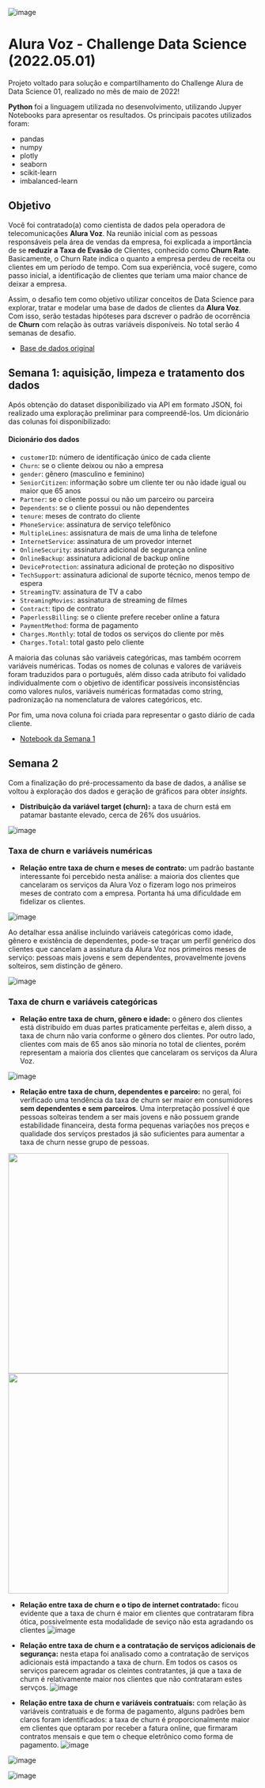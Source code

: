 ![image](https://user-images.githubusercontent.com/40372626/172276528-0debe6ed-8d19-4a76-8ecc-1723d1db894d.png)

# Alura Voz - Challenge Data Science (2022.05.01)

Projeto voltado para solução e compartilhamento do Challenge Alura de Data Science 01, realizado no mẽs de maio de 2022!

**Python** foi a linguagem utilizada no desenvolvimento, utilizando Jupyer Notebooks para apresentar os resultados. Os principais pacotes utilizados foram:
* pandas
* numpy
* plotly
* seaborn
* scikit-learn
* imbalanced-learn

## Objetivo

Você foi contratado(a) como cientista de dados pela operadora de telecomunicações **Alura Voz**. Na reunião inicial com as pessoas responsáveis pela área de vendas da empresa, foi explicada a importância de se **reduzir a Taxa de Evasão** de Clientes, conhecido como **Churn Rate**. Basicamente, o Churn Rate indica o quanto a empresa perdeu de receita ou clientes em um período de tempo. Com sua experiência, você sugere, como passo inicial, a identificação de clientes que teriam uma maior chance de deixar a empresa. 

Assim, o desafio tem como objetivo utilizar conceitos de Data Science para explorar, tratar e modelar uma base de dados de clientes da **Alura Voz**. Com isso, serão testadas hipóteses para dscrever o padrão de ocorrência de **Churn** com relação às outras variáveis disponíveis. No total serão 4 semanas de desafio.

* [Base de dados original
](https://raw.githubusercontent.com/sthemonica/alura-voz/main/Dados/Telco-Customer-Churn.json)

## Semana 1: aquisição, limpeza e tratamento dos dados
Após obtenção do dataset disponibilizado via API em formato JSON, foi realizado uma exploração preliminar para compreendê-los. Um dicionário das colunas foi disponibilizado:

#### Dicionário dos dados
* `customerID`: número de identificação único de cada cliente
* `Churn`: se o cliente deixou ou não a empresa 
* `gender`: gênero (masculino e feminino) 
* `SeniorCitizen`: informação sobre um cliente ter ou não idade igual ou maior que 65 anos 
* `Partner`:  se o cliente possui ou não um parceiro ou parceira
* `Dependents`: se o cliente possui ou não dependentes
* `tenure`:  meses de contrato do cliente
* `PhoneService`: assinatura de serviço telefônico 
* `MultipleLines`: assisnatura de mais de uma linha de telefone 
* `InternetService`: assinatura de um provedor internet 
* `OnlineSecurity`: assinatura adicional de segurança online 
* `OnlineBackup`: assinatura adicional de backup online 
* `DeviceProtection`: assinatura adicional de proteção no dispositivo 
* `TechSupport`: assinatura adicional de suporte técnico, menos tempo de espera
* `StreamingTV`: assinatura de TV a cabo 
* `StreamingMovies`: assinatura de streaming de filmes 
* `Contract`: tipo de contrato
* `PaperlessBilling`: se o cliente prefere receber online a fatura
* `PaymentMethod`: forma de pagamento
* `Charges.Monthly`: total de todos os serviços do cliente por mês
* `Charges.Total`: total gasto pelo cliente

A maioria das colunas são variáveis categóricas, mas também ocorrem variáveis numéricas. Todas os nomes de colunas e valores de variáveis foram traduzidos para o português, além disso cada atributo foi validado individualmente com o objetivo de identificar possíveis inconsistências como valores nulos, variáveis numéricas formatadas como string, padronização na nomenclatura de valores categóricos, etc.

Por fim, uma nova coluna foi criada para representar o gasto diário de cada cliente.

* [Notebook da Semana 1
](https://raw.githubusercontent.com/jackson-simionato/challenge_alura_DS01/main/week_1_challenge_alura_DS_2022_05.ipynb)

## Semana 2
Com a finalização do pré-processamento da base de dados, a análise se voltou à exploração dos dados e geração de gráficos para obter *insights*.


* **Distribuição da variável target (churn):** a taxa de churn está em patamar bastante elevado, cerca de 26% dos usuários.

![image](https://user-images.githubusercontent.com/40372626/174589405-1e0dfe3f-07d6-428c-81c2-2ba6c1b5bde2.png)

### Taxa de churn e variáveis numéricas
* **Relação entre taxa de churn e meses de contrato:** um padrão bastante interessante foi percebido nesta análise: a maioria dos clientes que cancelaram os serviços da Alura Voz o fizeram logo nos primeiros meses de contrato com a empresa. Portanta há uma dificuldade em fidelizar os clientes.

![image](https://user-images.githubusercontent.com/40372626/174906166-d2435a51-5028-4a88-91f5-7f16bca3f583.png)

Ao detalhar essa análise incluindo variáveis categóricas como idade, gênero e existência de dependentes, pode-se traçar um perfil genérico dos clientes que cancelam a assinatura da Alura Voz nos primeiros meses de serviço: pessoas mais jovens e sem dependentes, provavelmente jovens solteiros, sem distinção de gênero.

![image](https://user-images.githubusercontent.com/40372626/174904366-6460e974-134f-4a1e-912f-e04f686825ae.png)

### Taxa de churn e variáveis categóricas

* **Relação entre taxa de churn, gênero e idade:** o gênero dos clientes está distribuído em duas partes praticamente perfeitas e, aleḿ disso, a taxa de churn não varia conforme o gênero dos clientes. Por outro lado, clientes com mais de 65 anos são minoria no total de clientes, porém representam a maioria dos clientes que cancelaram os serviços da Alura Voz.

![image](https://user-images.githubusercontent.com/40372626/174906240-8f8b9733-b74b-4567-85e7-9709bf416b04.png)

* **Relação entre taxa de churn, dependentes e parceiro:** no geral, foi verificado uma tendência da taxa de churn ser maior em consumidores **sem dependentes e sem parceiros**. Uma interpretação possível é que pessoas solteiras tendem a ser mais jovens e não possuem grande estabilidade financeira, desta forma pequenas variações nos preços e qualidade dos serviços prestados já são suficientes para aumentar a taxa de churn nesse grupo de pessoas.

<img src="https://user-images.githubusercontent.com/40372626/174592618-d7bb93d1-dd28-4fdc-b552-899c7e94c2e7.png" width="445"/> <img src="https://user-images.githubusercontent.com/40372626/174593855-bbd692a3-7827-4b07-95e3-57fc7fc0607f.png" width="445"/> 

* **Relação entre taxa de churn e o tipo de internet contratado:** ficou evidente que a taxa de churn é maior em clientes que contrataram fibra ótica, possivelmente esta modalidade de seviço não esta agradando os clientes
![image](https://user-images.githubusercontent.com/40372626/174594805-fa3653ab-9537-447e-85ad-d017d47f604e.png)

* **Relação entre taxa de churn e a contratação de serviços adicionais de segurança:** nesta etapa foi analisado como a contratação de serviços adicionais está impactando a taxa de churn. Em todos os casos os serviços parecem agradar os cleintes contratantes, já que a taxa de churn é relativamente maior nos clientes que não contrataram estes servços.
![image](https://user-images.githubusercontent.com/40372626/174595689-070cc4d1-b2c3-4fd5-b84a-0bfd5417dc0f.png)

* **Relação entre taxa de churn e variáveis contratuais:** com relação às variáveis contratuais e de forma de pagamento, alguns padrões bem claros foram identificados: a taxa de churn é proporcionalmente maior em clientes que optaram por receber a fatura online, que firmaram contratos mensais e que tem o cheque eletrônico como forma de pagamento.
![image](https://user-images.githubusercontent.com/40372626/174904581-4b4dba0a-fd9e-4e1f-90c4-4e05e2ebe1fa.png)

![image](https://user-images.githubusercontent.com/40372626/174904649-ec9d2b47-8010-4147-8fed-b6f8e527d389.png)

![image](https://user-images.githubusercontent.com/40372626/174904589-7b4b2837-9b61-4d61-9e3e-86228f16eba3.png)

